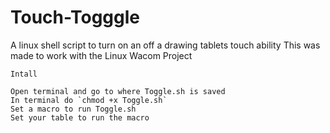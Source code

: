 # Touch-Togggle
A linux shell script to turn on an off a drawing tablets touch ability 
This was made to work with the Linux Wacom Project

`Intall`
```Download the Toggle.sh file
Open terminal and go to where Toggle.sh is saved
In terminal do `chmod +x Toggle.sh`
Set a macro to run Toggle.sh
Set your table to run the macro
```
